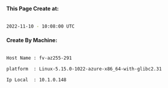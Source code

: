 
   
#### This Page Create at:

```bash

2022-11-10 - 10:08:00 UTC

```

#### Create By Machine:

```bash

Host Name : fv-az255-291

platform  : Linux-5.15.0-1022-azure-x86_64-with-glibc2.31

Ip Local  : 10.1.0.148

```

